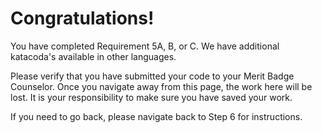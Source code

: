 # Congratulations!

You have completed Requirement 5A, B, or C.  We have additional katacoda's available in other languages. 

Please verify that you have submitted your code to your Merit Badge Counselor.  Once you navigate away from this page, the work here will be lost.  It is your responsibility to make sure you have saved your work.

If you need to go back, please navigate back to Step 6 for instructions.